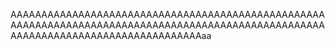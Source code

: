 AAAAAAAAAAAAAAAAAAAAAAAAAAAAAAAAAAAAAAAAAAAAAAAAAAAAAAAAAAAAAAAAAAAAAAAAAAAAAAAAAAAAAAAAAAAAAAAAAAAAAAAAAAAAAAAAAAAAAAAAAAAAAAAAAAAAAaa